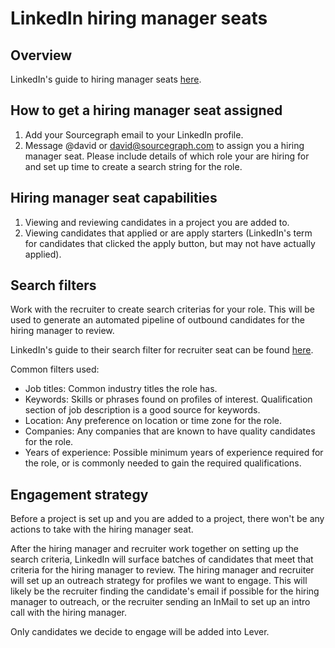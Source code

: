 # LinkedIn hiring manager seats

## Overview

LinkedIn's guide to hiring manager seats [here](https://business.linkedin.com/content/dam/me/business/en-us/talent-solutions/learning-center/tip-sheets/en-us/AccessUseYourHiringMgrSeat.pdf).

## How to get a hiring manager seat assigned

1. Add your Sourcegraph email to your LinkedIn profile.
2. Message @david or david@sourcegraph.com to assign you a hiring manager seat. Please include details of which role your are hiring for and set up time to create a search string for the role.

## Hiring manager seat capabilities

1. Viewing and reviewing candidates in a project you are added to. 
2. Viewing candidates that applied or are apply starters (LinkedIn's term for candidates that clicked the apply button, but may not have actually applied).

## Search filters

Work with the recruiter to create search criterias for your role. This will be used to generate an automated pipeline of outbound candidates for the hiring manager to review. 

LinkedIn's guide to their search filter for recruiter seat can be found [here](https://business.linkedin.com/content/dam/me/business/en-us/talent-solutions/learning-center/tip-sheets/en-us/HowSearchFiltersWork.pdf).

Common filters used:

- Job titles: Common industry titles the role has.
- Keywords: Skills or phrases found on profiles of interest. Qualification section of job description is a good source for keywords.
- Location: Any preference on location or time zone for the role.
- Companies: Any companies that are known to have quality candidates for the role. 
- Years of experience: Possible minimum years of experience required for the role, or is commonly needed to gain the required qualifications.

## Engagement strategy

Before a project is set up and you are added to a project, there won't be any actions to take with the hiring manager seat. 

After the hiring manager and recruiter work together on setting up the search criteria, LinkedIn will surface batches of candidates that meet that criteria for the hiring manager to review. The hiring manager and recruiter will set up an outreach strategy for profiles we want to engage. This will likely be the recruiter finding the candidate's email if possible for the hiring manager to outreach, or the recruiter sending an InMail to set up an intro call with the hiring manager. 

Only candidates we decide to engage will be added into Lever. 
